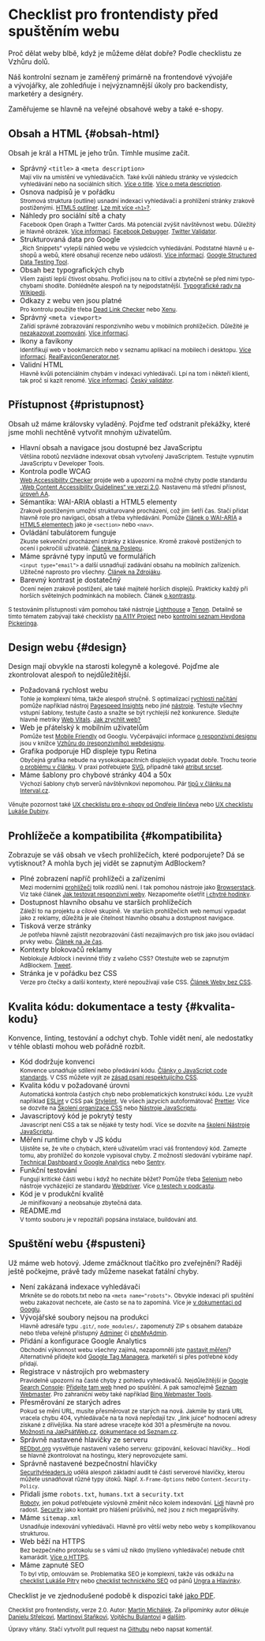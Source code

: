 # Checklist pro frontendisty před spuštěním webu

Proč dělat weby blbě, když je můžeme dělat dobře? Podle checklistu ze Vzhůru dolů.

Náš kontrolní seznam je zaměřený primárně na frontendové vývojáře a vývojářky, ale zohledňuje i nejvýznamnější úkoly pro backendisty, marketéry a designéry.

<!-- AdSnippet -->

Zaměřujeme se hlavně na veřejné obsahové weby a také e-shopy.

## Obsah a HTML {#obsah-html}

Obsah je král a HTML je jeho trůn. Tímhle musíme začít.

- Správný `<title>` a `<meta description>`  
<small>Mají vliv na umístění ve vyhledávačích. Také kvůli náhledu stránky ve výsledcích vyhledávání nebo na sociálních sítích. [Více o title](https://moz.com/learn/seo/title-tag). [Více o meta description](https://moz.com/learn/seo/meta-description). </small>
- Osnova nadpisů je v pořádku  
<small>Stromová struktura (outline) usnadní indexaci vyhledávači a prohlížení stránky zrakově postiženými. [HTML5 outliner](https://gsnedders.html5.org/outliner/). [Lze mít více `<h1>`?](https://www.vzhurudolu.cz/blog/25-vice-h1).</small>
- Náhledy pro sociální sítě a chaty  
<small>Facebook Open Graph a Twitter Cards. Má potenciál zvýšit návštěvnost webu. Důležitý je hlavně obrázek. [Více informací](http://jecas.cz/nahled-odkazu). [Facebook Debugger](https://developers.facebook.com/tools/debug/). [Twitter Validator](https://cards-dev.twitter.com/validator).</small>
- Strukturovaná data pro Google  
<small>„Rich Snippets“ vylepší náhled webu ve výsledcích vyhledávání. Podstatné hlavně u e-shopů a webů, které obsahují recenze nebo události. [Více informací](rich-snippets.md). [Google Structured Data Testing Tool](https://developers.google.com/structured-data/testing-tool/).</small>
- Obsah bez typografických chyb  
<small>Všem zajistí lepší čtivost obsahu. Profíci jsou na to citliví a zbytečně se před nimi typo-chybami shodíte. Dohlédněte alespoň na ty nejpodstatnější. [Typografické rady na Wikipedii](https://cs.wikipedia.org/wiki/Wikipedie:Typografick%C3%A9_rady).</small>
- Odkazy z webu ven jsou platné  
<small>Pro kontrolu použijte třeba [Dead Link Checker](https://www.deadlinkchecker.com/) nebo [Xenu](http://home.snafu.de/tilman/xenulink.html).</small>
- Správný `<meta viewport>`  
<small>Zařídí správné zobrazování responzivního webu v mobilních prohlížečích. Důležité je [nezakazovat zoomování](https://www.vzhurudolu.cz/blog/48-znicit-mobilistu-2). [Více informací](viewport-meta.md).</small>
- Ikony a favikony  
<small>Identifikují web v bookmarcích nebo v seznamu aplikací na mobilech i desktopu. [Více informací](favicon.md). [RealFaviconGenerator.net](http://realfavicongenerator.net/).</small>
- Validní HTML  
<small>Hlavně kvůli potenciálním chybám v indexaci vyhledávači. Lpí na tom i někteří klienti, tak proč si kazit renomé. [Více informací](http://jecas.cz/validita). [Český validátor](http://validator.webylon.info/).</small>

## Přístupnost {#pristupnost}

Obsah už máme královsky vyladěný. Pojďme teď odstranit překážky, které jsme mohli nechtěně vytvořit mnohým uživatelům.

- Hlavní obsah a navigace jsou dostupné bez JavaScriptu  
<small>Většina robotů nezvládne indexovat obsah vytvořený JavaScriptem. Testujte vypnutím JavaScriptu v Developer Tools.</small>
- Kontrola podle WCAG  
<small>[Web Accessibility Checker](http://achecker.ca/checker/index.php) projde web a upozorní na možné chyby podle standardu [„Web Content Accessibility Guidelines“ ve verzi 2.0](http://blindfriendly.cz/wcag20checklist/). Nastavenu má střední přísnost, [úroveň AA](http://www.pristupnost.cz/jak-tvorit-pristupny-web/pravidla-pristupnosti/wcag/).</small>
- Sémantika: WAI-ARIA oblasti a HTML5 elementy  
<small>Zrakově postiženým umožní strukturované procházení, což jim šetří čas. Stačí přidat hlavně role pro navigaci, obsah a třeba vyhledávání. Pomůže [článek o WAI-ARIA](wai-aria.md) a [HTML5 elementech](html5-struktura.md) jako je `<section>` nebo `<nav>`.</small>
- Ovládání tabulátorem funguje  
<small>Zkuste sekvenční procházení stránky z klávesnice. Kromě zrakově postižených to ocení i pokročilí uživatelé. [Článek na Poslepu](http://poslepu.blogspot.cz/2010/06/zvyraznujete-odkazy-pri-ovladani-webu-z.html).</small>
- Máme správné typy inputů ve formulářích  
<small>`<input type="email">` a další usnadňují zadávání obsahu na mobilních zařízeních. Užitečné naprosto pro všechny. [Článek na Zdrojáku](https://www.zdrojak.cz/clanky/formulare-html5-nove-inputy/).</small>
- Barevný kontrast je dostatečný  
<small>Ocení nejen zrakově postižení, ale také majitelé horších displejů. Prakticky každý při horších světelných podmínkách na mobilech. Článek [o kontrastu](kontrast.md).</small>

<small>S testováním přístupnosti vám pomohou také nástroje [Lighthouse](lighthouse.md) a [Tenon](https://tenon.io/). Detailně se tímto tématem zabývají také checklisty [na A11Y Project](https://a11yproject.com/checklist/) nebo [kontrolní seznam Heydona Pickeringa](https://github.com/Heydon/inclusive-design-checklist).</small>

## Design webu {#design}

Design mají obvykle na starosti kolegyně a kolegové. Pojďme ale zkontrolovat alespoň to nejdůležitější.

- Požadovaná rychlost webu  
<small>Tohle je komplexní téma, takže alespoň stručně. S optimalizací [rychlosti načítání](rychlost-nacteni.md) pomůže například nástroj [Pagespeed Insights](pagespeed-insights.md) nebo jiné [nástroje](rychlost-nastroje.md). Testujte všechny vstupní šablony, testujte často a snažte se být rychlejší než konkurence. Sledujte hlavně metriky [Web Vitals](web-vitals.md). [Jak zrychlit web?](jak-zrychlit-web.md)</small>
- Web je přátelský k mobilním uživatelům  
<small>Pomůže test [Mobile Friendly](https://search.google.com/test/mobile-friendly) od Googlu. Vyčerpávající informace [o responzivní designu](https://www.vzhurudolu.cz/responzivni-design) jsou v knížce [Vzhůru do (responzivního) webdesignu](https://www.vzhurudolu.cz/kniha-responzivni-design/).</small>
- Grafika podporuje HD displeje typu Retina  
<small>Obyčejná grafika nebude na vysokokapacitních displejích vypadat dobře. Trochu teorie [o problému v článku](css-pixel.md). V praxi potřebujete [SVG](svg.md), případně také [atribut srcset](srcset-sizes.md).</small>
- Máme šablony pro chybové stránky 404 a 50x  
<small>Výchozí šablony chyb serverů návštěvníkovi nepomohou. Pár [tipů v článku na Interval.cz](https://www.interval.cz/clanky/pet-nezbytnych-prvku-uspesne-chybove-stranky-404/).</small>

<small>Věnujte pozornost také [UX checklistu pro e-shopy od Ondřeje Ilinčeva](http://www.ilincev.com/ux-checklist-eshop) nebo [UX checklistu Lukáše Dubiny](https://www.lukasdubina.cz/uxdesign-checklist).</small>

## Prohlížeče a kompatibilita {#kompatibilita}

Zobrazuje se váš obsah ve všech prohlížečích, které podporujete? Dá se vytisknout? A mohla bych jej vidět se zapnutým AdBlockem?

- Plné zobrazení napříč prohlížeči a zařízeními  
<small>Mezi moderními [prohlížeči](prohlizece.md) tolik rozdílů není. I tak pomohou nástroje jako [Browserstack](https://www.browserstack.com/). Viz také článek [Jak testovat responzivní weby](jak-testovat-responzivni-weby.md). Nezapomeňte ošetřit [i chytré hodinky](weby-watchos.md).</small>
- Dostupnost hlavního obsahu ve starších prohlížečích  
<small>Záleží to na projektu a cílové skupině. Ve starších prohlížečích web nemusí vypadat jako z reklamy, důležitá je ale čitelnost hlavního obsahu a dostupnost navigace.</small>
- Tisková verze stránky  
<small>Je potřeba hlavně zajistit nezobrazování částí nezajímavých pro tisk jako jsou ovládací prvky webu. [Článek na Je čas](http://jecas.cz/tisk).</small>
- Kontexty blokovačů reklamy  
<small>Neblokuje Adblock i nevinné třídy z vašeho CSS? Otestujte web se zapnutým AdBlockem. [Tweet](https://twitter.com/machal/status/1084773644331597824).</small>
- Stránka je v pořádku bez CSS  
<small>Verze pro čtečky a další kontexty, které nepoužívají vaše CSS. [Článek Weby bez CSS](weby-bez-css.md).</small>

## Kvalita kódu: dokumentace a testy {#kvalita-kodu}

Konvence, linting, testování a odchyt chyb. Tohle vidět není, ale nedostatky v téhle oblasti mohou web pořádně rozbít.

- Kód dodržuje konvenci  
<small>Konvence usnadňuje sdílení nebo předávání kódu. [Články o JavaScript code standards](https://www.google.cz/webhp?ion=1&espv=2&ie=UTF-8#q=javascript%20code%20standards). V CSS můžete vyjít ze [zásad psaní respektujícího CSS](rcss-zasady.md).</small>
- Kvalita kódu v požadované úrovni  
<small>Automatická kontrola častých chyb nebo problematických konstrukcí kódu. Lze využít například [ESLint](http://eslint.org/) v CSS pak [Stylelint](stylelint.md). Ve všech jazycích autoformátovač [Prettier](https://prettier.io/). Více se dozvíte na [Školení organizace CSS](https://www.vzhurudolu.cz/kurzy/css-kod) nebo [Nástroje JavaScriptu](https://www.vzhurudolu.cz/kurzy/nastroje-javascriptu).</small>
- Javascriptový kód je pokrytý testy  
<small>Javascript není CSS a tak se nějaké ty testy hodí. Více se dozvíte na [školení Nástroje JavaScriptu](https://www.vzhurudolu.cz/kurzy/nastroje-javascriptu).</small>
- Měření runtime chyb v JS kódu  
<small>Ujistěte se, že víte o chybách, které uživatelům vrací váš frontendový kód. Zamezte tomu, aby prohlížeč do konzole vypisoval chyby. Z možností sledování vybíráme např. [Technical Dashboard v Google Analytics](google-analytics-vyvojari.md) nebo [Sentry](https://sentry.io/).</small>
- Funkční testování  
<small>Fungují kritické části webu i když ho necháte běžet? Pomůže třeba [Selenium](http://www.seleniumhq.org/) nebo nástroje vycházející ze standardu [Webdriver](https://www.w3.org/TR/webdriver/). Více [o testech v podcastu](https://www.vzhurudolu.cz/podcast/139-podcast-testovani).</small>
- Kód je v produkční kvalitě  
<small>Je minifikovaný a neobsahuje zbytečná data. </small>
- README.md  
<small>V tomto souboru je v repozitáři popsána instalace, buildování atd.</small>

## Spuštění webu {#spusteni}

Už máme web hotový. Jdeme zmáčknout tlačítko pro zveřejnění? Raději ještě počkejme, právě tady můžeme nasekat fatální chyby.

- Není zakázaná indexace vyhledávači  
<small>Mrkněte se do robots.txt nebo na `<meta name="robots">`. Obvykle indexaci při spuštění webu zakazovat nechcete, ale často se na to zapomíná. Více je [v dokumentaci od Googlu](https://support.google.com/webmasters/answer/93710?hl=cs).</small>
- Vývojářské soubory nejsou na produkci  
<small>Hlavně adresáře typu `.git/`, `node_modules/,` zapomenutý ZIP s obsahem databáze nebo třeba veřejně přístupný [Adminer](https://www.adminer.org/cs/) či [phpMyAdmin](https://www.phpmyadmin.net/).</small>
- Přidání a konfigurace Google Analytics  
<small>Obchodní výkonnost webu všechny zajímá, nezapomněli jste [nastavit měření](google-analytics-pridani.md)? Alternativně přidejte kód [Google Tag Managera](google-tag-manager.md), marketéři si přes potřebné kódy přidají. </small>
- Registrace v nástrojích pro webmastery  
<small>Pravidelně upozorní na časté chyby z pohledu vyhledávačů. Nejdůležitější je [Google Search Console](google-search-console.md): [Přidejte tam web](https://www.google.com/webmasters/tools/) hned po spuštění. A pak samozřejmě [Seznam Webmaster](https://reporter.seznam.cz/wm/). Pro zahraniční weby také například [Bing Webmaster Tools](https://www.bing.com/toolbox/webmaster).</small>
- Přesměrování ze starých adres  
<small>Pokud se mění URL, musíte přesměrovat ze starých na nová. Jakmile by stará URL vracela chybu 404, vyhledávače na ta nová nepředají tzv. „link juice“ hodnocení adresy získané z dřívějška. Na staré adrese vracejte kód 301 a přesměrujte na novou. [Možnosti na JakPsátWeb.cz](https://www.jakpsatweb.cz/presmerovani.html), [dokumentace od Seznam.cz](https://napoveda.seznam.cz/cz/fulltext-hledani-v-internetu/presmerovani-webu/).</small>
- Správně nastavené hlavičky ze serveru  
<small>[REDbot.org](https://redbot.org/) vysvětluje nastavení vašeho serveru: gzipování, kešovací hlavičky… Hodí se hlavně zkontrolovat na hostingu, který neprovozujete sami.</small>
- Správně nastavené bezpečnostní hlavičky  
<small>[SecurityHeaders.io](https://securityheaders.io/) udělá alespoň základní audit té části serverové hlavičky, kterou můžete usnadňovat různé typy útoků. Např. `X-Frame-Options` nebo `Content-Security-Policy`.</small>
- Přidali jsme `robots.txt`, `humans.txt` a `security.txt`  
<small>[Roboty](http://www.jakpsatweb.cz/robots-txt.html), jen pokud potřebujete výslovně změnit něco kolem indexování. [Lidi](http://humanstxt.org/CZ) hlavně pro radost. [Security](https://www.michalspacek.cz/k-cemu-je-soubor-security.txt) jako kontakt pro hlášení průšvihů, než jsou z nich megaprůšvihy.</small>
- Máme `sitemap.xml`  
<small>Usnadňuje indexování vyhledávači. Hlavně pro větší weby nebo weby s komplikovanou strukturou.</small>
- Web běží na HTTPS  
<small>Bez bezpečného protokolu se s vámi už nikdo (myšleno vyhledávače) nebude chtít kamarádit. [Více o HTTPS](https.md).</small>
- Máme zapnuté SEO  
<small>To byl vtip, omlouvám se. Problematika SEO je komplexní, takže vás odkážu na [checklist Lukáše Pitry](https://www.lukaspitra.cz/checklist-kontroly-pred-spustenim-webu/) nebo [checklist technického SEO](https://trello.com/b/t8Q9EzwZ/technick%C3%A9-seo-checklist-pavel-ungr-a-jaroslav-hlavinka) od pánů [Ungra a Hlavinky](https://www.pavelungr.cz/skoleni/technicke-seo-nejen-pro-vyvojare/).</small>

<!-- AdSnippet -->

Checklist je ve zjednodušené podobě k dispozici také [jako PDF](https://www.vzhurudolu.cz/assets/files/webaruv-checklist.pdf).

<small>

Checklist pro frontendisty, verze 2.0. Autor: [Martin Michálek](https://www.vzhurudolu.cz/martin). Za připomínky autor děkuje [Danielu Střelcovi](https://www.danielstrelec.cz/), [Martinovi Staňkovi](https://martinstanek.cz/), [Vojtěchu Bulantovi](https://www.linkedin.com/in/vbulant/?originalSubdomain=cz) a [dalším](https://www.facebook.com/VzhuruDolu/posts/2708369842612476).

Úpravy vítány. Stačí vytvořit pull request na [Githubu](https://github.com/machal/prirucka/blob/master/content/checklist.md) nebo napsat komentář.

</small>



<!-- AdSnippet -->
